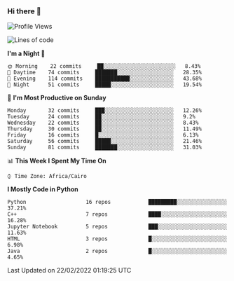 ### Hi there 👋

<!--
**AMR-KELEG/AMR-KELEG** is a ✨ _special_ ✨ repository because its `README.md` (this file) appears on your GitHub profile.

Here are some ideas to get you started:

- 🔭 I’m currently working on ...
- 🌱 I’m currently learning ...
- 👯 I’m looking to collaborate on ...
- 🤔 I’m looking for help with ...
- 💬 Ask me about ...
- 📫 How to reach me: ...
- 😄 Pronouns: ...
- ⚡ Fun fact: ...
-->

<!--START_SECTION:waka-->
![Profile Views](http://img.shields.io/badge/Profile%20Views-4-blue)

![Lines of code](https://img.shields.io/badge/From%20Hello%20World%20I%27ve%20Written-3%20Million%20lines%20of%20code-blue)

**I'm a Night 🦉** 

```text
🌞 Morning    22 commits     ██░░░░░░░░░░░░░░░░░░░░░░░   8.43% 
🌆 Daytime    74 commits     ███████░░░░░░░░░░░░░░░░░░   28.35% 
🌃 Evening    114 commits    ███████████░░░░░░░░░░░░░░   43.68% 
🌙 Night      51 commits     █████░░░░░░░░░░░░░░░░░░░░   19.54%

```
📅 **I'm Most Productive on Sunday** 

```text
Monday       32 commits     ███░░░░░░░░░░░░░░░░░░░░░░   12.26% 
Tuesday      24 commits     ██░░░░░░░░░░░░░░░░░░░░░░░   9.2% 
Wednesday    22 commits     ██░░░░░░░░░░░░░░░░░░░░░░░   8.43% 
Thursday     30 commits     ██░░░░░░░░░░░░░░░░░░░░░░░   11.49% 
Friday       16 commits     █░░░░░░░░░░░░░░░░░░░░░░░░   6.13% 
Saturday     56 commits     █████░░░░░░░░░░░░░░░░░░░░   21.46% 
Sunday       81 commits     ███████░░░░░░░░░░░░░░░░░░   31.03%

```


📊 **This Week I Spent My Time On** 

```text
⌚︎ Time Zone: Africa/Cairo

```

**I Mostly Code in Python** 

```text
Python                   16 repos            █████████░░░░░░░░░░░░░░░░   37.21% 
C++                      7 repos             ████░░░░░░░░░░░░░░░░░░░░░   16.28% 
Jupyter Notebook         5 repos             ███░░░░░░░░░░░░░░░░░░░░░░   11.63% 
HTML                     3 repos             █░░░░░░░░░░░░░░░░░░░░░░░░   6.98% 
Java                     2 repos             █░░░░░░░░░░░░░░░░░░░░░░░░   4.65%

```



 Last Updated on 22/02/2022 01:19:25 UTC
<!--END_SECTION:waka-->
